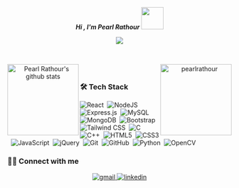 <!-- ### Hi there 👋 -->

<!--
**pearlrathour/pearlrathour** is a ✨ _special_ ✨ repository because its `README.md` (this file) appears on your GitHub profile.

Here are some ideas to get you started:

- 🔭 I’m currently working on ...
- 🌱 I’m currently learning ...
- 👯 I’m looking to collaborate on ...
- 🤔 I’m looking for help with ...
- 💬 Ask me about ...
- 📫 How to reach me: ...
- 😄 Pronouns: ...
- ⚡ Fun fact: ...
-->

<p align="center">
	<i><b> Hi , I'm Pearl Rathour </b></i>
	<img src="https://media.giphy.com/media/VgCDAzcKvsR6OM0uWg/giphy.gif" width="50" />
<!-- 	<img src="https://media.giphy.com/media/7j2hfyeVcDtf2/giphy.gif" width="50" /> -->
</p>
<p align="center">
  <a href="https://github.com/DenverCoder1/readme-typing-svg"><img src="https://readme-typing-svg.herokuapp.com?lines=MERN+Stack+Developer;Competitive+Programmer;Codechef%20(Highest%20rating%201655);SIH+2022+Finalist;DS%20|%20Algorithms%20|%20OOPS%20;ECE+Student&center=true&width=500&height=50&color=50C878"></a>
</p>
<br>

<p align="center" height="180px">
  <img align="left" height="160px" src="https://github-readme-stats.vercel.app/api?username=pearlrathour&show_icons=true&theme=dark&count_private=true&title_color=50C878&bg_color=00000000&text_color=a2a2a2" alt="Pearl Rathour's github stats" />
<img align="right" height="160px"  src="https://github-readme-streak-stats.herokuapp.com?user=pearlrathour&theme=vue-dark&background=00000000" alt="pearlrathour" />
</p>

<br>

### 🛠 Tech Stack
![React](https://img.shields.io/badge/react-%2320232a.svg?style=for-the-badge&logo=react&logoColor=%2361DAFB)&nbsp;
![NodeJS](https://img.shields.io/badge/node.js-6DA55F?style=for-the-badge&logo=node.js&logoColor=white)&nbsp;
![Express.js](https://img.shields.io/badge/express.js-%23404d59.svg?style=for-the-badge&logo=express&logoColor=%2361DAFB)&nbsp;
![MySQL](https://img.shields.io/badge/mysql-%2300f.svg?style=for-the-badge&logo=mysql&logoColor=white)&nbsp;
![MongoDB](https://img.shields.io/badge/MongoDB-%234ea94b.svg?style=for-the-badge&logo=mongodb&logoColor=white)&nbsp;
![Bootstrap](https://img.shields.io/badge/bootstrap-%238511FA.svg?style=for-the-badge&logo=bootstrap&logoColor=white)&nbsp;
![Tailwind CSS](https://img.shields.io/badge/-TailwindCSS-05122A?&style=for-the-badge&logo=tailwindcss&logoColor=white)&nbsp;
![C](https://img.shields.io/badge/c-%2300599C.svg?style=for-the-badge&logo=c&logoColor=white)&nbsp;
![C++](https://img.shields.io/badge/c++-%2300599C.svg?style=for-the-badge&logo=c%2B%2B&logoColor=white)&nbsp;
![HTML5](https://img.shields.io/badge/html5-%23E34F26.svg?style=for-the-badge&logo=html5&logoColor=white)&nbsp;
![CSS3](https://img.shields.io/badge/css3-%231572B6.svg?style=for-the-badge&logo=css3&logoColor=white)&nbsp;
![JavaScript](https://img.shields.io/badge/javascript-%23323330.svg?style=for-the-badge&logo=javascript&logoColor=%23F7DF1E)&nbsp;
![jQuery](https://img.shields.io/badge/jquery-%230769AD.svg?style=for-the-badge&logo=jquery&logoColor=white)&nbsp;
![Git](https://img.shields.io/badge/git-%23F05033.svg?style=for-the-badge&logo=git&logoColor=white)&nbsp;
![GitHub](https://img.shields.io/badge/github-%23121011.svg?style=for-the-badge&logo=github&logoColor=white)&nbsp;
![Python](https://img.shields.io/badge/python-3670A0?style=for-the-badge&logo=python&logoColor=ffdd54)&nbsp;
![OpenCV](https://img.shields.io/badge/opencv-%23white.svg?style=for-the-badge&logo=opencv&logoColor=white)&nbsp;
<br>




### 🤝🏻 Connect with me
<p align="center">
	<a href="mailto:pearl.rathour33@gmail.com" target="_blank">
		<img src=https://img.shields.io/badge/gmail-%2300acee.svg?color=D14836&style=for-the-badge&logo=gmail&logoColor=white alt=gmail style="margin-bottom: 5px;" />
	</a>
	<a href="https://www.linkedin.com/in/pearlrathour/" target="_blank">
		<img src=https://img.shields.io/badge/linkedin-%2300acee.svg?color=%230077B5&style=for-the-badge&logo=linkedin&logoColor=white alt=linkedin style="margin-bottom: 5px;" />
	</a>
</p>

<!-- 
### ⚙️ &nbsp;My Competitive Programming Profiles
<p align="center">
	<a href="https://www.codechef.com/users/pearlrathour">
	<img src=https://img.shields.io/badge/codechef-%2300acee.svg?color=1DA1F2&style=for-the-badge&logo=codechef&logoColor=white alt=codechef style="margin-bottom: 5px;" />
	<a href="https://leetcode.com/PearlRathour/">
	<img src=https://img.shields.io/badge/leetcode-%2300acee.svg?color=C13584&style=for-the-badge&logo=leetcode&logoColor=white alt=leetcode style="margin-bottom: 5px;" />
	</a>
	<a href=https://auth.geeksforgeeks.org/user/pearlrathour33/>
	<img src=https://img.shields.io/badge/geeksforgeeks-%2300acee.svg?color=1DA1F2&style=for-the-badge&logo=geeksforgeeks&logoColor=white alt=geeksforgeeks style="margin-bottom: 5px;" />
	</a>
</p> 
--!>

